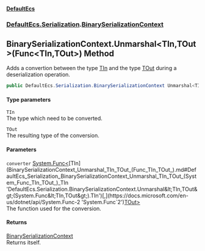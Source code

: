 #### [DefaultEcs](DefaultEcs.md 'DefaultEcs')
### [DefaultEcs.Serialization](DefaultEcs.md#DefaultEcs_Serialization 'DefaultEcs.Serialization').[BinarySerializationContext](BinarySerializationContext.md 'DefaultEcs.Serialization.BinarySerializationContext')
## BinarySerializationContext.Unmarshal&lt;TIn,TOut&gt;(Func&lt;TIn,TOut&gt;) Method
Adds a convertion between the type [TIn](BinarySerializationContext_Unmarshal_TIn_TOut_(Func_TIn_TOut_).md#DefaultEcs_Serialization_BinarySerializationContext_Unmarshal_TIn_TOut_(System_Func_TIn_TOut_)_TIn 'DefaultEcs.Serialization.BinarySerializationContext.Unmarshal&lt;TIn,TOut&gt;(System.Func&lt;TIn,TOut&gt;).TIn') and the type [TOut](BinarySerializationContext_Unmarshal_TIn_TOut_(Func_TIn_TOut_).md#DefaultEcs_Serialization_BinarySerializationContext_Unmarshal_TIn_TOut_(System_Func_TIn_TOut_)_TOut 'DefaultEcs.Serialization.BinarySerializationContext.Unmarshal&lt;TIn,TOut&gt;(System.Func&lt;TIn,TOut&gt;).TOut') during a deserialization operation.  
```csharp
public DefaultEcs.Serialization.BinarySerializationContext Unmarshal<TIn,TOut>(System.Func<TIn,TOut> converter);
```
#### Type parameters
<a name='DefaultEcs_Serialization_BinarySerializationContext_Unmarshal_TIn_TOut_(System_Func_TIn_TOut_)_TIn'></a>
`TIn`  
The type which need to be converted.
  
<a name='DefaultEcs_Serialization_BinarySerializationContext_Unmarshal_TIn_TOut_(System_Func_TIn_TOut_)_TOut'></a>
`TOut`  
The resulting type of the conversion.
  
#### Parameters
<a name='DefaultEcs_Serialization_BinarySerializationContext_Unmarshal_TIn_TOut_(System_Func_TIn_TOut_)_converter'></a>
`converter` [System.Func&lt;](https://docs.microsoft.com/en-us/dotnet/api/System.Func-2 'System.Func`2')[TIn](BinarySerializationContext_Unmarshal_TIn_TOut_(Func_TIn_TOut_).md#DefaultEcs_Serialization_BinarySerializationContext_Unmarshal_TIn_TOut_(System_Func_TIn_TOut_)_TIn 'DefaultEcs.Serialization.BinarySerializationContext.Unmarshal&lt;TIn,TOut&gt;(System.Func&lt;TIn,TOut&gt;).TIn')[,](https://docs.microsoft.com/en-us/dotnet/api/System.Func-2 'System.Func`2')[TOut](BinarySerializationContext_Unmarshal_TIn_TOut_(Func_TIn_TOut_).md#DefaultEcs_Serialization_BinarySerializationContext_Unmarshal_TIn_TOut_(System_Func_TIn_TOut_)_TOut 'DefaultEcs.Serialization.BinarySerializationContext.Unmarshal&lt;TIn,TOut&gt;(System.Func&lt;TIn,TOut&gt;).TOut')[&gt;](https://docs.microsoft.com/en-us/dotnet/api/System.Func-2 'System.Func`2')  
The function used for the conversion.
  
#### Returns
[BinarySerializationContext](BinarySerializationContext.md 'DefaultEcs.Serialization.BinarySerializationContext')  
Returns itself.

